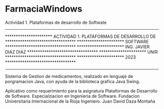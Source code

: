 # FarmaciaWindows
Actividad 1. Plataformas de desarrollo de Softwate

*****************************************************************************************************************************
**********************                  ACTIVIDAD 1. PLATAFORMAS DE DESARROLLO DE           *********************************
**********************                                  SOFTWARE                            *********************************
**********************                          ING. JAVIER DIAZ DIAZ                       *********************************
**********************                                    UNIR                              *********************************
**********************                                    2023                              *********************************
*****************************************************************************************************************************


Sistema de Gestion de medicamentos, realizado en lenguaje de porgramacion Java, con ayuda de la biblioteca grafica Java Swing.

Aplicativo como requerimiento para la asignatura Plataformas de Desarrollo de Software.
Especialziacion en Ingenieria de Software.
Fundacion Universitaria Internacional de la Rioja
Ingeniero. Juan David Daza Montaña
